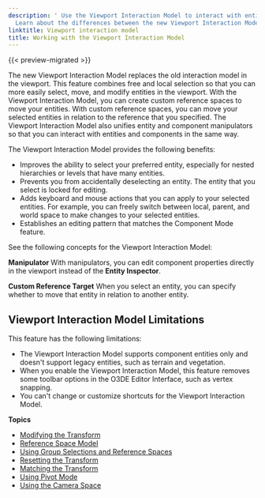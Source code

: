 ```yaml
---
description: ' Use the Viewport Interaction Model to interact with entities in the Open 3D Engine viewport.
  Learn about the differences between the new Viewport Interaction Model and the old interaction model. '
linktitle: Viewport interaction model
title: Working with the Viewport Interaction Model
---
```


{{< preview-migrated >}}

The new Viewport Interaction Model replaces the old interaction model in the viewport. This feature combines free and local selection so that you can more easily select, move, and modify entities in the viewport. With the Viewport Interaction Model, you can create custom reference spaces to move your entities. With custom reference spaces, you can move your selected entities in relation to the reference that you specified. The Viewport Interaction Model also unifies entity and component manipulators so that you can interact with entities and components in the same way.

The Viewport Interaction Model provides the following benefits:
+ Improves the ability to select your preferred entity, especially for nested hierarchies or levels that have many entities.
+ Prevents you from accidentally deselecting an entity. The entity that you select is locked for editing.
+ Adds keyboard and mouse actions that you can apply to your selected entities. For example, you can freely switch between local, parent, and world space to make changes to your selected entities.
+ Establishes an editing pattern that matches the Component Mode feature.

See the following concepts for the Viewport Interaction Model:

**Manipulator**
With manipulators, you can edit component properties directly in the viewport instead of the **Entity Inspector**.

**Custom Reference Target**
When you select an entity, you can specify whether to move that entity in relation to another entity.

## Viewport Interaction Model Limitations 

This feature has the following limitations:
+ The Viewport Interaction Model supports component entities only and doesn't support legacy entities, such as terrain and vegetation.
+ When you enable the Viewport Interaction Model, this feature removes some toolbar options in the O3DE Editor Interface, such as vertex snapping.
+ You can't change or customize shortcuts for the Viewport Interaction Model.

**Topics**

+ [Modifying the Transform](/docs/user-guide/editor/viewport/viewport-interaction-model-transform.md)
+ [Reference Space Model](/docs/user-guide/editor/viewport/viewport-interaction-model-reference-space-model.md)
+ [Using Group Selections and Reference Spaces](/docs/user-guide/editor/viewport/group-selections-reference-spaces.md)
+ [Resetting the Transform](/docs/user-guide/editor/viewport/reset-transform.md)
+ [Matching the Transform](/docs/user-guide/editor/viewport/transform-matching.md)
+ [Using Pivot Mode](/docs/user-guide/editor/viewport/pivot-mode.md)
+ [Using the Camera Space](/docs/user-guide/editor/camera-space.md)
